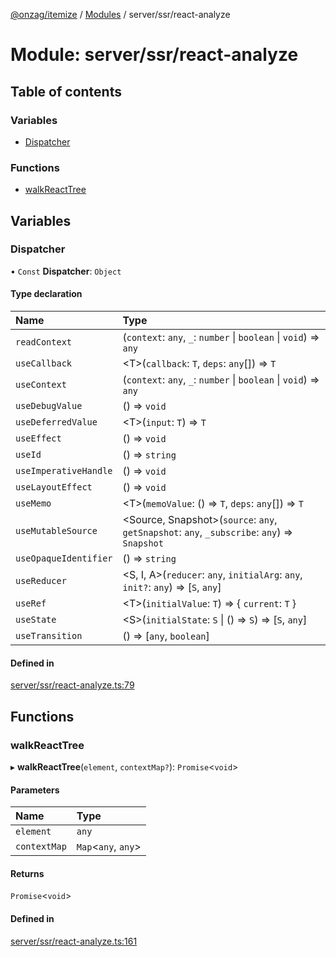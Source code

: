[@onzag/itemize](../README.md) / [Modules](../modules.md) / server/ssr/react-analyze

# Module: server/ssr/react-analyze

## Table of contents

### Variables

- [Dispatcher](server_ssr_react_analyze.md#dispatcher)

### Functions

- [walkReactTree](server_ssr_react_analyze.md#walkreacttree)

## Variables

### Dispatcher

• `Const` **Dispatcher**: `Object`

#### Type declaration

| Name | Type |
| :------ | :------ |
| `readContext` | (`context`: `any`, `_`: `number` \| `boolean` \| `void`) => `any` |
| `useCallback` | \<T\>(`callback`: `T`, `deps`: `any`[]) => `T` |
| `useContext` | (`context`: `any`, `_`: `number` \| `boolean` \| `void`) => `any` |
| `useDebugValue` | () => `void` |
| `useDeferredValue` | \<T\>(`input`: `T`) => `T` |
| `useEffect` | () => `void` |
| `useId` | () => `string` |
| `useImperativeHandle` | () => `void` |
| `useLayoutEffect` | () => `void` |
| `useMemo` | \<T\>(`memoValue`: () => `T`, `deps`: `any`[]) => `T` |
| `useMutableSource` | \<Source, Snapshot\>(`source`: `any`, `getSnapshot`: `any`, `_subscribe`: `any`) => `Snapshot` |
| `useOpaqueIdentifier` | () => `string` |
| `useReducer` | \<S, I, A\>(`reducer`: `any`, `initialArg`: `any`, `init?`: `any`) => [`S`, `any`] |
| `useRef` | \<T\>(`initialValue`: `T`) => \{ `current`: `T`  } |
| `useState` | \<S\>(`initialState`: `S` \| () => `S`) => [`S`, `any`] |
| `useTransition` | () => [`any`, `boolean`] |

#### Defined in

[server/ssr/react-analyze.ts:79](https://github.com/onzag/itemize/blob/73e0c39e/server/ssr/react-analyze.ts#L79)

## Functions

### walkReactTree

▸ **walkReactTree**(`element`, `contextMap?`): `Promise`\<`void`\>

#### Parameters

| Name | Type |
| :------ | :------ |
| `element` | `any` |
| `contextMap` | `Map`\<`any`, `any`\> |

#### Returns

`Promise`\<`void`\>

#### Defined in

[server/ssr/react-analyze.ts:161](https://github.com/onzag/itemize/blob/73e0c39e/server/ssr/react-analyze.ts#L161)
